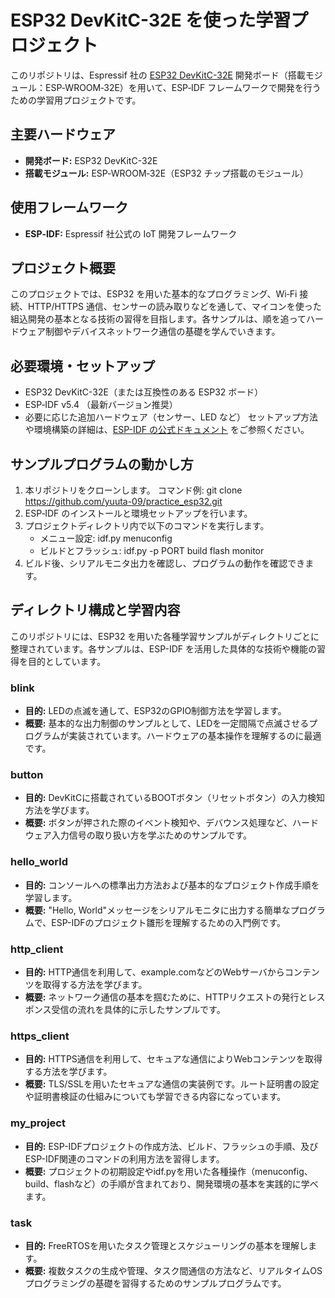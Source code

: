 # ESP32 DevKitC-32E を使った学習プロジェクト
このリポジトリは、Espressif 社の [ESP32 DevKitC-32E](https://www.espressif.com/en/products/devkits/esp32-devkitc-32e) 開発ボード（搭載モジュール：ESP‑WROOM‑32E）を用いて、ESP‑IDF フレームワークで開発を行うための学習用プロジェクトです。
## 主要ハードウェア
- **開発ボード:** ESP32 DevKitC-32E 
- **搭載モジュール:** ESP‑WROOM‑32E（ESP32 チップ搭載のモジュール）
## 使用フレームワーク
- **ESP‑IDF:** Espressif 社公式の IoT 開発フレームワーク
## プロジェクト概要
このプロジェクトでは、ESP32 を用いた基本的なプログラミング、Wi‑Fi 接続、HTTP/HTTPS 通信、センサーの読み取りなどを通して、マイコンを使った組込開発の基本となる技術の習得を目指します。各サンプルは、順を追ってハードウェア制御やデバイスネットワーク通信の基礎を学んでいきます。
## 必要環境・セットアップ
- ESP32 DevKitC-32E（または互換性のある ESP32 ボード）
- ESP‑IDF v5.4 （最新バージョン推奨）
- 必要に応じた追加ハードウェア（センサー、LED など）
セットアップ方法や環境構築の詳細は、[ESP-IDF の公式ドキュメント](https://docs.espressif.com/projects/esp-idf/en/latest/) をご参照ください。
## サンプルプログラムの動かし方
1. 本リポジトリをクローンします。 
   コマンド例: 
     git clone https://github.com/yuuta-09/practice_esp32.git
2. ESP‑IDF のインストールと環境セットアップを行います。
3. プロジェクトディレクトリ内で以下のコマンドを実行します。 
   - メニュー設定: 
     idf.py menuconfig 
   - ビルドとフラッシュ: 
     idf.py -p PORT build flash monitor
4. ビルド後、シリアルモニタ出力を確認し、プログラムの動作を確認できます。
## ディレクトリ構成と学習内容
このリポジトリには、ESP32 を用いた各種学習サンプルがディレクトリごとに整理されています。各サンプルは、ESP-IDF を活用した具体的な技術や機能の習得を目的としています。
### blink
- **目的:** 
  LEDの点滅を通して、ESP32のGPIO制御方法を学習します。
- **概要:** 
  基本的な出力制御のサンプルとして、LEDを一定間隔で点滅させるプログラムが実装されています。ハードウェアの基本操作を理解するのに最適です。
### button
- **目的:** 
  DevKitCに搭載されているBOOTボタン（リセットボタン）の入力検知方法を学びます。
- **概要:** 
  ボタンが押された際のイベント検知や、デバウンス処理など、ハードウェア入力信号の取り扱い方を学ぶためのサンプルです。
### hello_world
- **目的:** 
  コンソールへの標準出力方法および基本的なプロジェクト作成手順を学習します。
- **概要:** 
  "Hello, World"メッセージをシリアルモニタに出力する簡単なプログラムで、ESP-IDFのプロジェクト雛形を理解するための入門例です。
### http_client
- **目的:** 
  HTTP通信を利用して、example.comなどのWebサーバからコンテンツを取得する方法を学びます。
- **概要:** 
  ネットワーク通信の基本を掴むために、HTTPリクエストの発行とレスポンス受信の流れを具体的に示したサンプルです。
### https_client
- **目的:** 
  HTTPS通信を利用して、セキュアな通信によりWebコンテンツを取得する方法を学びます。
- **概要:** 
  TLS/SSLを用いたセキュアな通信の実装例です。ルート証明書の設定や証明書検証の仕組みについても学習できる内容になっています。
### my_project
- **目的:** 
  ESP-IDFプロジェクトの作成方法、ビルド、フラッシュの手順、及びESP-IDF関連のコマンドの利用方法を習得します。
- **概要:** 
  プロジェクトの初期設定やidf.pyを用いた各種操作（menuconfig、build、flashなど）の手順が含まれており、開発環境の基本を実践的に学べます。
### task
- **目的:** 
  FreeRTOSを用いたタスク管理とスケジューリングの基本を理解します。
- **概要:** 
  複数タスクの生成や管理、タスク間通信の方法など、リアルタイムOSプログラミングの基礎を習得するためのサンプルプログラムです。
